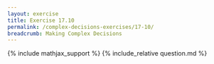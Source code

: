 ```yaml
---
layout: exercise
title: Exercise 17.10
permalink: /complex-decisions-exercises/17-10/
breadcrumb: Making Complex Decisions
---
```


{% include mathjax_support %}
{% include_relative question.md %}
